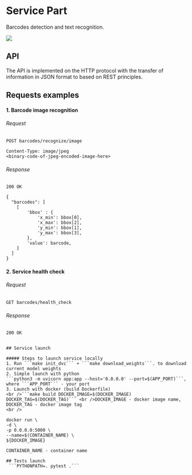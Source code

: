 # Service Part 

Barcodes detection and text recognition.

![](./assets/barcodes.png)

## API

The API is implemented on the HTTP protocol with the transfer of information in JSON format to
based on REST principles.

## Requests examples

#### 1. Barcode image recognition

###### Request
```http request
POST barcodes/recognize/image

Content-Type: image/jpeg
<binary-code-of-jpeg-encoded-image-here>
```
###### Response

```http request
200 OK
```

```json5
{
  "barcodes": [
    [
        'bbox' : {
            'x_min': bbox[0],
            'x_max': bbox[2],
            'y_min': bbox[1],
            'y_max': bbox[3],
        },
        'value': barcode,
    ]
  ]
}
```

#### 2. Service health check

###### Request
```http request
GET barcodes/health_check

```
###### Response

```http request
200 OK


## Service launch

##### Steps to launch service locally
1. Run ```make init_dvc``` + ```make download_weights```. to download current model weights
2. Simple launch with python  
```python3 -m uvicorn app:app --host='0.0.0.0' --port=$(APP_PORT)```, 
where ```APP_PORT``` - your port
3. Launch with docker (build Dockerfile)
<br />```make build DOCKER_IMAGE=$(DOCKER_IMAGE) DOCKER_TAG=$(DOCKER_TAG)``` <br />DOCKER_IMAGE - docker image name, DOCKER_TAG - docker image tag
<br />
```
    docker run \
    -d \
    -p 0.0.0.0:5000 \
    --name=$(CONTAINER_NAME) \
    ${DOCKER_IMAGE}
```
CONTAINER_NAME - container name

## Tests launch
 ```PYTHONPATH=. pytest .```
